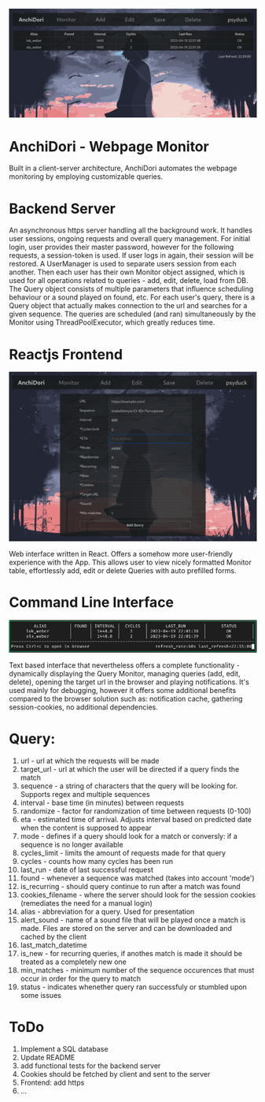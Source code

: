 ![webfront](src/common/imgs/webfront.png)

<h1>AnchiDori - Webpage Monitor</h1>

Built in a client-server architecture, AnchiDori automates the webpage monitoring by employing customizable queries. 

<h1>Backend Server</h1>
An asynchronous https server handling all the background work. It handles user sessions, ongoing requests and overall query management. For initial login, user provides their master password, however for the following requests, a session-token is used. If user logs in again, their session will be restored. A UserManager is used to separate users session from each another. Then each user has their own Monitor object assigned, which is used for all operations related to queries - add, edit, delete, load from DB. The Query object consists of multiple parameters that influence scheduling behaviour or a sound played on found, etc. For each user's query, there is a Query object that actually makes connection to the url and searches for a given sequence. The queries are scheduled (and ran) simultaneously by the Monitor using ThreadPoolExecutor, which greatly reduces time. 

<h1>Reactjs Frontend</h1>

![webfront](src/common/imgs/webfront2.png)

Web interface written in React. Offers a somehow more user-friendly experience with the App. This allows user to view nicely formatted Monitor table, effortlessly add, edit or delete Queries with auto prefilled forms. 

<h1>Command Line Interface</h1>

![cli](src/common/imgs/cli.png)

Text based interface that nevertheless offers a complete functionality - dynamically displaying the Query Monitor, managing queries (add, edit, delete), opening the target url in the browser and playing notifications. It's used mainly for debugging, however it offers some additional benefits compared to the browser solution such as: notification cache, gathering session-cookies, no additional dependencies.


<h1>Query:</h1>
<ol>
<li>url - url at which the requests will be made</li>
<li>target_url - url at which the user will be directed if a query finds the match</li>
<li>sequence - a string of characters that the query will be looking for. Supports regex and multiple sequences</li>
<li>interval - base time (in minutes) between requests</li>
<li>randomize - factor for randomization of time between requests (0-100)</li>
<li>eta - estimated time of arrival. Adjusts interval based on predicted date when the content is supposed to appear</li>
<li>mode - defines if a query should look for a match or conversly: if a sequence is no longer available</li>
<li>cycles_limit - limits the amount of requests made for that query</li>
<li>cycles - counts how many cycles has been run</li>
<li>last_run - date of last successful request</li>
<li>found - whenever a sequence was matched (takes into account 'mode')</li>
<li>is_recurring - should query continue to run after a match was found</li>
<li>cookies_filename - where the server should look for the session cookies (remediates the need for a manual login)</li>
<li>alias - abbreviation for a query. Used for presentation</li>
<li>alert_sound - name of a sound file that will be played once a match is made. Files are stored on the server and can be downloaded and cached by the client</li>
<li>last_match_datetime</li>
<li>is_new - for recurring queries, if anothes match is made it should be treated as a completely new one</li>
<li>min_matches - minimum number of the sequence occurences that must occur in order for the query to match</li>
<li>status - indicates whenether query ran successfuly or stumbled upon some issues</li>
</ol>

<h1>ToDo</h1>
<ol>
<li>Implement a SQL database</li>
<li>Update README</li>
<li>add functional tests for the backend server</li>
<li>Cookies should be fetched by client and sent to the server</li>
<li>Frontend: add https</li>
<li>...</li>
</ol>